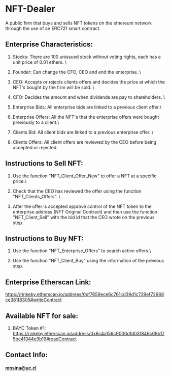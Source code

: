 # NFT-Dealer
A public firm that buys and sells NFT tokens on the ethereum network through the use of an ERC721 smart contract.

## Enterprise Characteristics:

1) Stocks: There are 100 unissued stock without voting rights, each has a unit price of 0.01 ethers. \
 
2) Founder: Can change the CFO, CEO and end the enterprise. \
 
3) CEO: Accepts or rejects clients offers and decides the price at which the NFT's bought by the firm will be sold. \
 
4) CFO: Decides the amount and when dividends are pay to shareholders. \
 
5) Enterprise Bids: All enterprise bids are linked to a previous client offer.\
 
6) Enterprise Offers: All the NFT's that the enterprise offers were bought previously to a client.\
 
7) Clients Bid: All client bids are linked to a previous enterprise offer. \
 
8) Clients Offers: All client offers are reviewed by the CEO before being accepted or rejected. 

## Instructions to Sell NFT:

1) Use the function "NFT_Client_Offer_New" to offer a NFT at a specific price.\
 
2) Check that the CEO has reviewed the offer using the function "NFT_Clients_Offers".  \
 
3) After the offer is accepted approve control of the NFT token to the enterprise address (NFT Original Contract) and then use the function "NFT_Client_Sell" with the bid id that the CEO wrote on the previous step. 

## Instructions to Buy NFT:

1) Use the function "NFT_Enterprise_Offers" to search active offers.\
 
2) Use the function "NFT_Client_Buy" using the information of the previous step.

## Enterprise Etherscan Link:
https://rinkeby.etherscan.io/address/0xf7659ece6c761cd39d1c739ef72668ce381f8305#writeContract

## Available NFT for sale:
1) BAYC Token #1:\
https://rinkeby.etherscan.io/address/0x6c4a156c9000dfd03f846c68b175bc41344e9b19#readContract

## Contact Info:
#### mnsina@uc.cl

